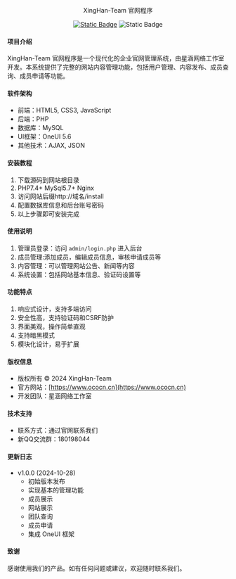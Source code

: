 <p align="center">  XingHan-Team 官网程序</p>
<p align="center">
<a href="https://www.ococn.cn">
<img alt="Static Badge" src="https://img.shields.io/badge/%E6%98%9F%E6%B6%B5%E7%BD%91%E7%BB%9C-%E5%B7%A5%E4%BD%9C%E5%AE%A4?style=flat&logoColor=violet&logoSize=auto&label=%E5%AE%98%E7%BD%91&cacheSeconds=3600"></a>
<a>
<img alt="Static Badge" src="https://img.shields.io/badge/MIT-%E5%BC%80%E6%BA%90%E5%8D%8F%E8%AE%AE?style=flat&logoColor=violet&logoSize=auto&label=%E5%BC%80%E6%BA%90%E5%8D%8F%E8%AE%AE&color=%2300FFFF&cacheSeconds=3600"></a>
</p>

#### 项目介绍
XingHan-Team 官网程序是一个现代化的企业官网管理系统，由星涵网络工作室开发。本系统提供了完整的网站内容管理功能，包括用户管理、内容发布、成员查询、成员申请等功能。

#### 软件架构
- 前端：HTML5, CSS3, JavaScript
- 后端：PHP
- 数据库：MySQL
- UI框架：OneUI 5.6
- 其他技术：AJAX, JSON

#### 安装教程
1. 下载源码到网站根目录
2. PHP7.4+ MySql5.7+ Nginx
3. 访问网站后缀http://域名/install
4. 配置数据库信息和后台账号密码
5. 以上步骤即可安装完成

#### 使用说明
1. 管理员登录：访问 `admin/login.php` 进入后台
2. 成员管理:添加成员，编辑成员信息，审核申请成员等
3. 内容管理：可以管理网站公告、新闻等内容
4. 系统设置：包括网站基本信息、验证码设置等

#### 功能特点
1. 响应式设计，支持多端访问
2. 安全性高，支持验证码和CSRF防护
3. 界面美观，操作简单直观
4. 支持暗黑模式
5. 模块化设计，易于扩展

#### 版权信息
- 版权所有 © 2024 XingHan-Team
- 官方网站：[https://www.ococn.cn](https://www.ococn.cn)
- 开发团队：星涵网络工作室

#### 技术支持
- 联系方式：通过官网联系我们
- 新QQ交流群：180198044

#### 更新日志
- v1.0.0 (2024-10-28)
  - 初始版本发布
  - 实现基本的管理功能
  - 成员展示
  - 网站展示
  - 团队查询
  - 成员申请
  - 集成 OneUI 框架

#### 致谢
感谢使用我们的产品。如有任何问题或建议，欢迎随时联系我们。 
